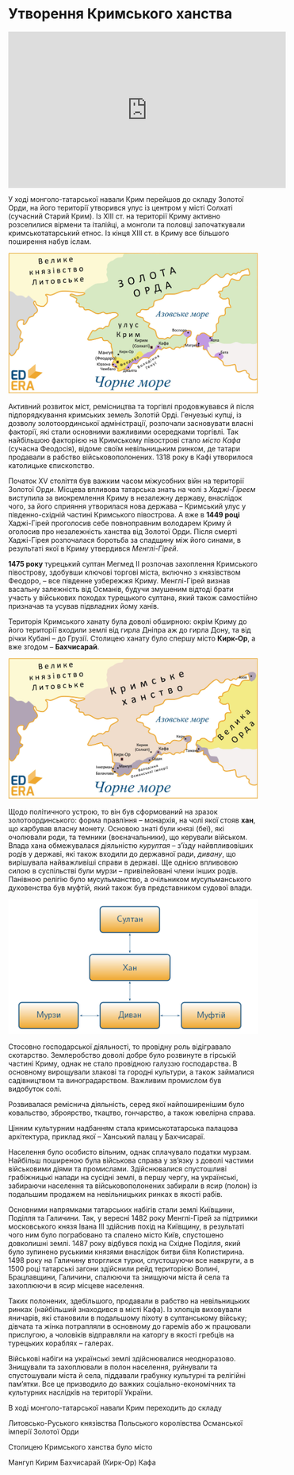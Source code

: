 # Утворення Кримського ханства

<div class="fluidMedia">
<iframe align="center" width="560" height="315" src="https://www.youtube.com/embed/4PVglvIlVtE" frameborder="0" allowfullscreen></iframe>
</div>
<div class="popup">
</div>

У ході монголо-татарської навали Крим перейшов до складу Золотої Орди, на його території утворився улус із центром у місті Солхаті (сучасний Старий Крим). Із ХІІІ ст. на території Криму активно розселилися вірмени та італійці, а монголи та половці започаткували кримськотатарський етнос. Із кінця ХІІІ ст. в Криму все більшого поширення набув іслам. 

<div align="center">
<img class="image" src="5_3_8.jpg"/>
</div>

Активний розвиток міст, ремісництва та торгівлі продовжувався й після підпорядкування кримських земель Золотій Орді. Генуезькі купці, із дозволу золотоординської адміністрації, розпочали засновувати власні факторії, які стали основними важливими осередками торгівлі. Так найбільшою факторією на Кримському півострові стало *місто Кафа* (сучасна Феодосія), відоме своїм невільницьким ринком, де татари продавали в рабство військовополонених. 1318 року в Кафі утворилося католицьке єпископство.

Початок XV століття був важким часом міжусобних війн на території Золотої Орди. Місцева впливова татарська знать на чолі з *Хаджі-Гіреєм* виступила за виокремлення Криму в незалежну державу, внаслідок чого, за його сприяння утворилася нова держава – Кримський улус у південно-східній частині Кримського півострова. А вже в **1449 році** Хаджі-Гірей проголосив себе повноправним володарем Криму й оголосив про незалежність ханства від Золотої Орди. Після смерті Хаджі-Гірея розпочалася боротьба за спадщину між його синами, в результаті якої в Криму утвердився *Менглі-Гірей*. 

**1475 року** турецький султан Мегмед ІІ розпочав захоплення Кримського півострову, здобувши ключові торгові міста, включно з князівством Феодоро, – все південне узбережжя Криму. Менглі-Гірей визнав васальну залежність від Османів, будучи змушеним відтоді брати участь у військових походах турецького султана, який також самостійно призначав та усував підвладних йому ханів.

Територія Кримського ханату була доволі обширною: окрім Криму до його території входили землі від гирла Дніпра аж до гирла Дону, та від річки Кубані – до Грузії. Столицею ханату було спершу місто **Кирк-Ор**, а вже згодом – **Бахчисарай**.

<div align="center">
<img class="image" src="5_3_9.jpg"/>
</div>

Щодо політичного устрою, то він був сформований на зразок золотоординського: форма правління – монархія, на чолі якої стояв **хан**, що карбував власну монету. Основою знаті були князі (беї), які очолювали роди, та темники (воєначальники), що керували військом. Влада хана обмежувалася діяльністю *курултая* – з’їзду найвпливовіших родів у державі, які також входили до державної ради, *дивану*, що вирішувала найважливіші справи в державі. Ще однією впливовою силою в суспільстві були мурзи – привілейовані члени інших родів. Панівною релігію було мусульманство, а очільником мусульманського духовенства був муфтій, який також був представником судової влади.

<div align="center">
<img class="image" src="5_3_10.png" width="550px"/>
</div>

Стосовно господарської діяльності, то провідну роль відігравало скотарство. Землеробство доволі добре було розвинуте в гірській частині Криму, однак не стало провідною галуззю господарства. В основному вирощували злакові та городні культури, а також займалися садівництвом та виноградарством. Важливим промислом був видобуток солі. 

Розвивалася реміснича діяльність, серед якої найпоширенішим було ковальство, зброярство, ткацтво, гончарство, а також ювелірна справа. 

Цінним культурним надбанням стала кримськотатарська палацова архітектура, приклад якої – Ханський палац у Бахчисараї. 

Населення було особисто вільним, однак сплачувало податки мурзам. Найбільш поширеною була військова справа у зв’язку з доволі частими військовими діями та промислами. Здійснювалися  спустошливі грабіжницькі напади на сусідні землі, в першу чергу, на українські, забираючи населення та військовополонених забирали в ясир (полон) із подальшим продажем на невільницьких ринках в якості рабів.

Основними напрямками татарських набігів стали землі Київщини, Поділля та Галичини. Так, у вересні 1482 року Менглі-Гірей за підтримки московського князя Івана ІІІ здійснив похід на Київщину, в результаті чого ним було пограбовано та спалено місто Київ, спустошено довколишні землі. 1487 року відбувся похід на Східне Поділля, який було зупинено руськими князями внаслідок битви біля Копистирина. 1498 року на Галичину вторглися турки, спустошуючи все навкруги, а в 1500 році татарські загони здійснили рейд територією Волині, Брацлавщини, Галичини, спалюючи та знищуючи міста й села та захоплюючи в ясир місцеве населення. 

Таких полонених, здебільшого, продавали в рабство на невільницьких ринках (найбільший знаходився в місті Кафа). Із хлопців виховували яничарів, які становили в подальшому піхоту в султанському війську; дівчата та жінка потрапляли в основному до гаремів або ж працювали прислугою, а чоловіків відправляли на каторгу в якості гребців на турецьких кораблях – галерах. 

Військові набіги на українські землі здійснювалися неодноразово. Знищували та захоплювали в полон населення, руйнували та спустошували міста й села, піддавали грабунку культурні та релігійні пам’ятки. Все це призводило до важких соціально-економічних та культурних наслідків на території України.

<quiz>
<question>
	<p>В ході монголо-татарської навали Крим переходить до складу</p>
        <answer>Литовсько-Руського князівства</answer>
	<answer>Польського королівства</answer>
        <answer>Османської імперії</answer>
	<answer correct>Золотої Орди</answer>
</question>
<question>
	<p>Столицею Кримського ханства було місто</p>
        <answer>Мангуп</answer>
	<answer>Кирим</answer>
        <answer correct>Бахчисарай (Кирк-Ор)</answer>
	<answer>Кафа</answer>
</question>
</quiz>